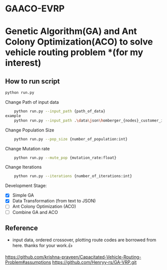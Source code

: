 # GAACO-EVRP

# Genetic Algorithm(GA) and Ant Colony Optimization(ACO) to solve vehicle routing problem \*(for my interest)

## How to run script

```bash
python run.py
```

Change Path of input data

```bash
    python run.py --input_path {path_of_data}
example
    python run.py --input_path .\data\json\homberger_{nodes}_customer_instances\
```

Change Population Size

```bash
    python run.py --pop_size {number_of_population:int}
```

Change Mutation rate

```bash
    python run.py --mute_pop {mutation_rate:float}
```

Change Iterations

```bash
    python run.py --iterations {number_of_iterations:int}
```

Development Stage:

- [x] Simple GA
- [x] Data Transformation (from text to JSON)
- [ ] Ant Colony Optimization (ACO)
- [ ] Combine GA and ACO

## Reference

- input data, ordered crossover, plotting route codes are borrowed from here. thanks for your work.👍

https://github.com/krishna-praveen/Capacitated-Vehicle-Routing-Problem#assumptions
https://github.com/Henryy-rs/GA-VRP.git
